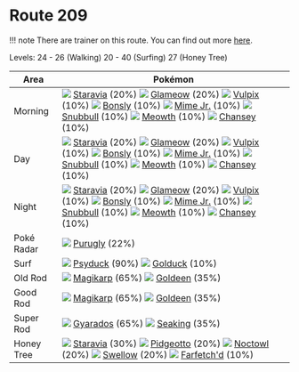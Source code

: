 # Route 209

!!! note
    There are trainer on this route. You can find out more [here](/trainer_changes/route_209/).

Levels: 24 - 26 (Walking) 20 - 40 (Surfing) 27 (Honey Tree)

Area       | Pokémon
---        | ---
Morning    | ![][397]  [Staravia] (20%) ![][431]  [Glameow] (20%) ![][037]  [Vulpix] (10%)  ![][438]  [Bonsly] (10%) ![][439]  [Mime Jr.] (10%) ![][209]  [Snubbull] (10%)  ![][052]  [Meowth] (10%) ![][113]  [Chansey] (10%)
Day        | ![][397]  [Staravia] (20%) ![][431]  [Glameow] (20%) ![][037]  [Vulpix] (10%)  ![][438]  [Bonsly] (10%) ![][439]  [Mime Jr.] (10%) ![][209]  [Snubbull] (10%)  ![][052]  [Meowth] (10%) ![][113]  [Chansey] (10%)
Night      | ![][397]  [Staravia] (20%) ![][431]  [Glameow] (20%) ![][037]  [Vulpix] (10%)  ![][438]  [Bonsly] (10%) ![][439]  [Mime Jr.] (10%) ![][209]  [Snubbull] (10%)  ![][052]  [Meowth] (10%) ![][113]  [Chansey] (10%)
Poké Radar | ![][432]  [Purugly] (22%)
Surf       | ![][054]  [Psyduck] (90%) ![][055]  [Golduck] (10%)
Old Rod    | ![][129]  [Magikarp] (65%) ![][118]  [Goldeen] (35%)
Good Rod   | ![][129]  [Magikarp] (65%) ![][118]  [Goldeen] (35%)
Super Rod  | ![][130]  [Gyarados] (65%) ![][119]  [Seaking] (35%)
Honey Tree | ![][397]  [Staravia] (30%) ![][017]  [Pidgeotto] (20%) ![][164]  [Noctowl] (20%)  ![][277]  [Swellow] (20%) ![][083]  [Farfetch'd] (10%)


[Pidgeotto]: /pokemon_changes/017/
[Vulpix]: /pokemon_changes/037/
[Meowth]: /pokemon_changes/052/
[Psyduck]: /pokemon_changes/054/
[Golduck]: /pokemon_changes/055/
[Farfetch'd]: /pokemon_changes/083/
[Chansey]: /pokemon_changes/113/
[Goldeen]: /pokemon_changes/118/
[Seaking]: /pokemon_changes/119/
[Magikarp]: /pokemon_changes/129/
[Gyarados]: /pokemon_changes/130/
[Noctowl]: /pokemon_changes/164/
[Snubbull]: /pokemon_changes/209/
[Swellow]: /pokemon_changes/277/
[Staravia]: /pokemon_changes/397/
[Glameow]: /pokemon_changes/431/
[Purugly]: /pokemon_changes/432/
[Bonsly]: /pokemon_changes/438/
[Mime Jr.]: /pokemon_changes/439/
[017]: /img/pokemon/017.png
[037]: /img/pokemon/037.png
[052]: /img/pokemon/052.png
[054]: /img/pokemon/054.png
[055]: /img/pokemon/055.png
[083]: /img/pokemon/083.png
[113]: /img/pokemon/113.png
[118]: /img/pokemon/118.png
[119]: /img/pokemon/119.png
[129]: /img/pokemon/129.png
[130]: /img/pokemon/130.png
[164]: /img/pokemon/164.png
[209]: /img/pokemon/209.png
[277]: /img/pokemon/277.png
[397]: /img/pokemon/397.png
[431]: /img/pokemon/431.png
[432]: /img/pokemon/432.png
[438]: /img/pokemon/438.png
[439]: /img/pokemon/439.png
